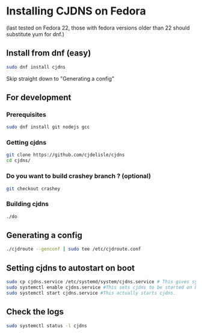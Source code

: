 Installing CJDNS on Fedora
==========================
(last tested on Fedora 22, those with fedora versions older than 22 should substitute yum for dnf.)

## Install from dnf (easy)

```bash
sudo dnf install cjdns
```

Skip straight down to "Generating a config"

## For development

### Prerequisites
```bash
sudo dnf install git nodejs gcc
```

### Getting cjdns
```bash
git clone https://github.com/cjdelisle/cjdns
cd cjdns/
```

### Do you want to build crashey branch ?  (optional)

```bash
git checkout crashey
```

### Building cjdns
```bash
./do
```

## Generating a config
```bash
./cjdroute --genconf | sudo tee /etc/cjdroute.conf
```

## Setting cjdns to autostart on boot

```bash
sudo cp cjdns.service /etc/systemd/system/cjdns.service # This gives systemd some information about cjdns.
sudo systemctl enable cjdns.service #This sets cjdns to be started on boot. if you don't want that, feel free to leave this line out.
sudo systemctl start cjdns.service #This actually starts cjdns.
```

## Check the logs
```bash
sudo systemctl status -l cjdns
```
